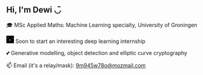 ## Hi, I'm Dewi ◡̈

🎓 MSc Applied Maths: Machine Learning specialty, University of Groningen

<img src="cat.png" alt="Logo" width="20"/> Soon to start an interesting deep learning internship

💕 Generative modelling, object detection and elliptic curve cryptography

📫 Email (it's a relay/mask): [9m945w78o@mozmail.com](mailto:9m945w78o@mozmail.com)